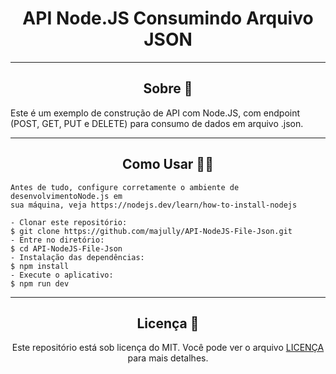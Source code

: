 
<h1 align="center">API Node.JS Consumindo Arquivo JSON</h1>

---

<h2 align="center">Sobre 📖</h2>

<p>
    Este é um exemplo de construção de API com Node.JS, com endpoint (POST, GET, PUT e DELETE) para consumo de dados em arquivo .json.<br>
</p>

---

<h2 align="center">Como Usar 👨‍💻</h2>

   ```
   Antes de tudo, configure corretamente o ambiente de desenvolvimentoNode.js em 
   sua máquina, veja https://nodejs.dev/learn/how-to-install-nodejs
   
   - Clonar este repositório:
   $ git clone https://github.com/majully/API-NodeJS-File-Json.git
   - Entre no diretório:
   $ cd API-NodeJS-File-Json
   - Instalação das dependências:
   $ npm install
   - Execute o aplicativo: 
   $ npm run dev
   ```

---


<h2 align="center">Licença 📝</h2>

<p align="center">
   Este repositório está sob licença do MIT. Você pode ver o arquivo <a href="https://github.com/majully/API-NodeJS-File-Json/blob/main/LICENSE">LICENÇA</a> para mais detalhes.
</p>
